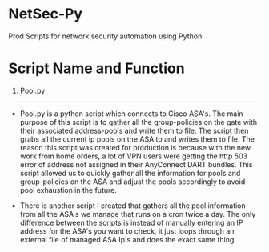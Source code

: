 # NetSec-Py
Prod Scripts for network security automation using Python

Script Name and Function
=========================
1. Pool.py
-----------
- Pool.py is a python script which connects to Cisco ASA's. The main purpose of this script is to gather all the group-policies on the gate with their associated address-pools and write them to file. The script then grabs all the current ip pools on the ASA to and writes them to file. The reason this script was created for production is because with the new work from home orders, a lot of VPN users were getting the http 503 error of address not assigned in their AnyConnect DART bundles. This script allowed us to quickly gather all the information for pools and group-policies on the ASA and adjust the pools accordingly to avoid pool exhaustion in the future.

- There is another script I created that gathers all the pool information from all the ASA's we manage that runs on a cron twice a day. The only difference between the scripts is instead of manually entering an IP address for the ASA's you want to check, it just loops through an external file of managed ASA Ip's and does the exact same thing.
